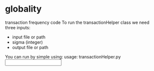 # globality
transaction frequency code
To run the transactionHelper class we need three inputs:
- input file or path
- sigma (integer)
- output file or path

You can run by simple using:
  usage: transactionHelper.py <input><sigma><output>
